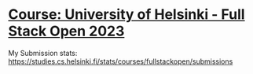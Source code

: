   # [**Course: University of Helsinki - Full Stack Open 2023**](https://fullstackopen.com/en/about)
  
My Submission stats: https://studies.cs.helsinki.fi/stats/courses/fullstackopen/submissions